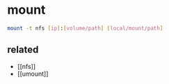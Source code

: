 # mount

```sh
mount -t nfs [ip]:[volume/path] [local/mount/path]
```
## related
- [[nfs]]
- [[umount]]
